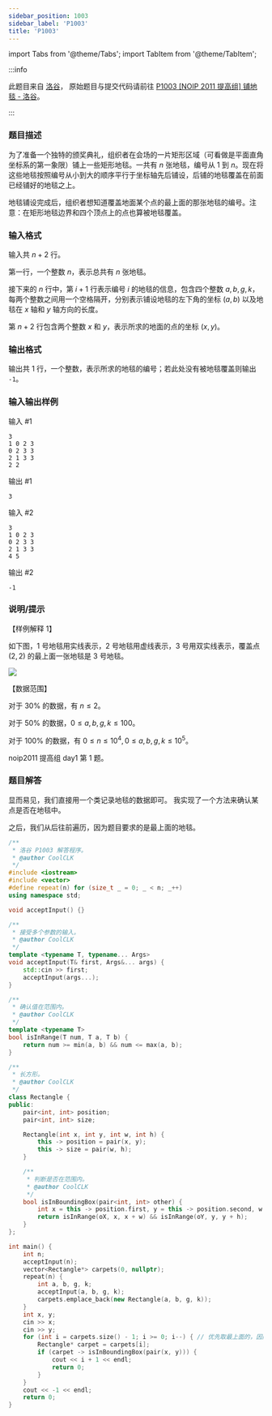 ```yaml
---
sidebar_position: 1003
sidebar_label: 'P1003'
title: 'P1003'
---
```

import Tabs from '@theme/Tabs';
import TabItem from '@theme/TabItem';

:::info

此题目来自 [洛谷](https://www.luogu.com.cn/)，
原始题目与提交代码请前往 [P1003 \[NOIP 2011 提高组\] 铺地毯 - 洛谷](https://www.luogu.com.cn/problem/P1003)。

:::

### 题目描述

为了准备一个独特的颁奖典礼，组织者在会场的一片矩形区域（可看做是平面直角坐标系的第一象限）铺上一些矩形地毯。一共有 $n$ 张地毯，编号从 $1$ 到 $n$。现在将这些地毯按照编号从小到大的顺序平行于坐标轴先后铺设，后铺的地毯覆盖在前面已经铺好的地毯之上。

地毯铺设完成后，组织者想知道覆盖地面某个点的最上面的那张地毯的编号。注意：在矩形地毯边界和四个顶点上的点也算被地毯覆盖。

### 输入格式

输入共 $n+2$ 行。

第一行，一个整数 $n$，表示总共有 $n$ 张地毯。

接下来的 $n$ 行中，第 $i+1$ 行表示编号 $i$ 的地毯的信息，包含四个整数 $a,b,g,k$，每两个整数之间用一个空格隔开，分别表示铺设地毯的左下角的坐标 $(a,b)$ 以及地毯在 $x$ 轴和 $y$ 轴方向的长度。

第 $n+2$ 行包含两个整数 $x$ 和 $y$，表示所求的地面的点的坐标 $(x,y)$。

### 输出格式

输出共 $1$ 行，一个整数，表示所求的地毯的编号；若此处没有被地毯覆盖则输出 `-1`。

### 输入输出样例

输入 #1
```
3
1 0 2 3
0 2 3 3
2 1 3 3
2 2
```

输出 #1
```
3
```

输入 #2
```
3
1 0 2 3
0 2 3 3
2 1 3 3
4 5
```

输出 #2
```
-1
```

### 说明/提示

【样例解释 1】

如下图，$1$ 号地毯用实线表示，$2$ 号地毯用虚线表示，$3$ 号用双实线表示，覆盖点 $(2,2)$ 的最上面一张地毯是 $3$ 号地毯。

![](https://cdn.luogu.com.cn/upload/image_hosting/q4izfzpb.png)

【数据范围】

对于 $30\%$ 的数据，有 ${n}\le{2}$。

对于 $50\%$ 的数据，${0}\le{a,b,g,k}\le{100}$。

对于 $100\%$ 的数据，有 ${0}\le{n}\le{{10}^{4}},{0}\le{a,b,g,k}\le{{10}^{5}}$。

noip2011 提高组 day1 第 1 题。

### 题目解答

显而易见，我们直接用一个类记录地毯的数据即可。
我实现了一个方法来确认某点是否在地毯中。

之后，我们从后往前遍历，因为题目要求的是最上面的地毯。

<Tabs>
  <TabItem value="cpp" label="C++" default>

```cpp
/**
 * 洛谷 P1003 解答程序。
 * @author CoolCLK
 */
#include <iostream>
#include <vector>
#define repeat(n) for (size_t _ = 0; _ < n; _++)
using namespace std;

void acceptInput() {}

/**
 * 接受多个参数的输入。
 * @author CoolCLK
 */
template <typename T, typename... Args>
void acceptInput(T& first, Args&... args) {
    std::cin >> first;
    acceptInput(args...);
}

/**
 * 确认值在范围内。
 * @author CoolCLK
 */
template <typename T>
bool isInRange(T num, T a, T b) {
    return num >= min(a, b) && num <= max(a, b);
}

/**
 * 长方形。
 * @author CoolCLK
 */
class Rectangle {
public:
    pair<int, int> position;
    pair<int, int> size;

    Rectangle(int x, int y, int w, int h) {
        this -> position = pair(x, y);
        this -> size = pair(w, h);
    }

    /**
     * 判断是否在范围内。
     * @author CoolCLK
     */
    bool isInBoundingBox(pair<int, int> other) {
        int x = this -> position.first, y = this -> position.second, w = this -> size.first, h = this -> size.second, oX = other.first, oY = other.second;
        return isInRange(oX, x, x + w) && isInRange(oY, y, y + h);
    }
};

int main() {
    int n;
    acceptInput(n);
    vector<Rectangle*> carpets(0, nullptr);
    repeat(n) {
        int a, b, g, k;
        acceptInput(a, b, g, k);
        carpets.emplace_back(new Rectangle(a, b, g, k));
    }
    int x, y;
    cin >> x;
    cin >> y;
    for (int i = carpets.size() - 1; i >= 0; i--) { // 优先取最上面的，因而从后往前遍历
        Rectangle* carpet = carpets[i];
        if (carpet -> isInBoundingBox(pair(x, y))) {
            cout << i + 1 << endl;
            return 0;
        }
    }
    cout << -1 << endl;
    return 0;
}
```

  </TabItem>
</Tabs>